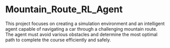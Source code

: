 # Mountain_Route_RL_Agent
This project focuses on creating a simulation environment and an intelligent agent capable of navigating a car through a challenging mountain route. The agent must avoid various obstacles and determine the most optimal path to complete the course efficiently and safely.
